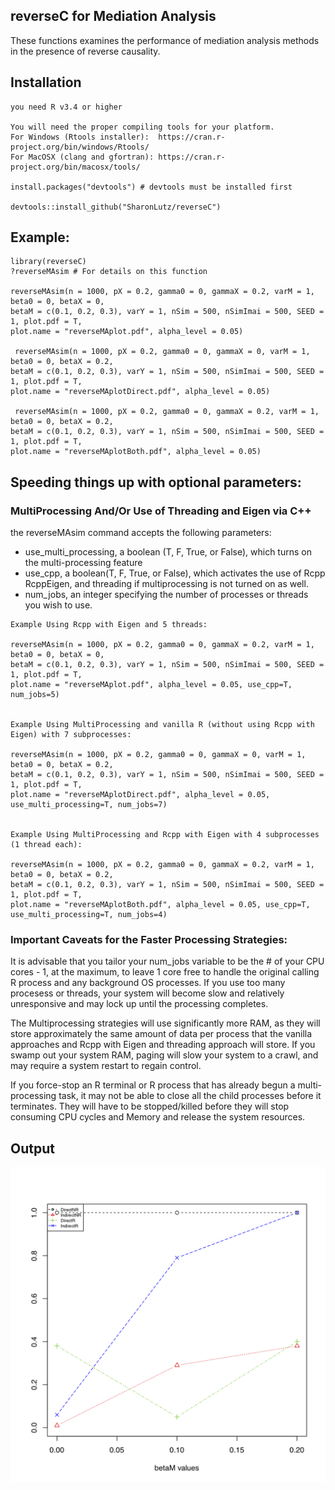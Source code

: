 

## reverseC for Mediation Analysis
These functions examines the performance of mediation analysis methods in the presence of reverse causality.

## Installation
```
you need R v3.4 or higher

You will need the proper compiling tools for your platform.
For Windows (Rtools installer):  https://cran.r-project.org/bin/windows/Rtools/
For MacOSX (clang and gfortran): https://cran.r-project.org/bin/macosx/tools/

install.packages("devtools") # devtools must be installed first

devtools::install_github("SharonLutz/reverseC")
```

## Example:
```
library(reverseC)
?reverseMAsim # For details on this function

reverseMAsim(n = 1000, pX = 0.2, gamma0 = 0, gammaX = 0.2, varM = 1, beta0 = 0, betaX = 0, 
betaM = c(0.1, 0.2, 0.3), varY = 1, nSim = 500, nSimImai = 500, SEED = 1, plot.pdf = T, 
plot.name = "reverseMAplot.pdf", alpha_level = 0.05)

 reverseMAsim(n = 1000, pX = 0.2, gamma0 = 0, gammaX = 0, varM = 1, beta0 = 0, betaX = 0.2, 
betaM = c(0.1, 0.2, 0.3), varY = 1, nSim = 500, nSimImai = 500, SEED = 1, plot.pdf = T, 
plot.name = "reverseMAplotDirect.pdf", alpha_level = 0.05)

 reverseMAsim(n = 1000, pX = 0.2, gamma0 = 0, gammaX = 0.2, varM = 1, beta0 = 0, betaX = 0.2, 
betaM = c(0.1, 0.2, 0.3), varY = 1, nSim = 500, nSimImai = 500, SEED = 1, plot.pdf = T, 
plot.name = "reverseMAplotBoth.pdf", alpha_level = 0.05)
```

## Speeding things up with optional parameters:
### MultiProcessing And/Or Use of Threading and Eigen via C++
the reverseMAsim command accepts the following parameters:
* use_multi_processing, a boolean (T, F, True, or False), which turns on the multi-processing feature
* use_cpp, a boolean(T, F, True, or False), which activates the use of Rcpp RcppEigen, and threading if multiprocessing is not turned on as well.
* num_jobs, an integer specifying the number of processes or threads you wish to use.
```
Example Using Rcpp with Eigen and 5 threads:

reverseMAsim(n = 1000, pX = 0.2, gamma0 = 0, gammaX = 0.2, varM = 1, beta0 = 0, betaX = 0, 
betaM = c(0.1, 0.2, 0.3), varY = 1, nSim = 500, nSimImai = 500, SEED = 1, plot.pdf = T, 
plot.name = "reverseMAplot.pdf", alpha_level = 0.05, use_cpp=T, num_jobs=5)


Example Using MultiProcessing and vanilla R (without using Rcpp with Eigen) with 7 subprocesses:

reverseMAsim(n = 1000, pX = 0.2, gamma0 = 0, gammaX = 0, varM = 1, beta0 = 0, betaX = 0.2, 
betaM = c(0.1, 0.2, 0.3), varY = 1, nSim = 500, nSimImai = 500, SEED = 1, plot.pdf = T, 
plot.name = "reverseMAplotDirect.pdf", alpha_level = 0.05, use_multi_processing=T, num_jobs=7)


Example Using MultiProcessing and Rcpp with Eigen with 4 subprocesses (1 thread each):

reverseMAsim(n = 1000, pX = 0.2, gamma0 = 0, gammaX = 0.2, varM = 1, beta0 = 0, betaX = 0.2, 
betaM = c(0.1, 0.2, 0.3), varY = 1, nSim = 500, nSimImai = 500, SEED = 1, plot.pdf = T, 
plot.name = "reverseMAplotBoth.pdf", alpha_level = 0.05, use_cpp=T, use_multi_processing=T, num_jobs=4)
```

### Important Caveats for the Faster Processing Strategies:

It is advisable that you tailor your num_jobs variable to be the # of your CPU cores - 1, at the maximum, to leave 1 core free to handle the original calling R process and any background OS processes. If you use too many procesess or threads, your system will become slow and relatively unresponsive and may lock up until the processing completes.

The Multiprocessing strategies will use significantly more RAM, as they will store approximately the same amount of data per process that the vanilla approaches and Rcpp with Eigen and threading approach will store. If you swamp out your system RAM, paging will slow your system to a crawl, and may require a system restart to regain control.

If you force-stop an R terminal or R process that has already begun a multi-processing task, it may not be able to close all the child processes before it terminates. They will have to be stopped/killed before they will stop consuming CPU cycles and Memory and release the system resources.



## Output

<img src="https://github.com/SharonLutz/reverseC/blob/master/reverseMAplot.png" width="600">
